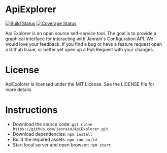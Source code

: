 # ApiExplorer

[![Build Status](https://travis-ci.com/janrain/ApiExplorer.svg?token=Hm8PR6HHS4tNshzYYwWD&branch=master)](https://travis-ci.com/janrain/ApiExplorer)
[![Coverage Status](https://coveralls.io/repos/github/janrain/ApiExplorer/badge.svg?branch=master)](https://coveralls.io/github/janrain/ApiExplorer?branch=master)

Api Explorer is an open source self-service tool. The goal is to provide a graphical interface for interacting with Janrain's Configuration API. We would love your feedback. If you find a bug or have a feature request open a Github Issue, or better yet open up a Pull Request with your changes.

# License

ApiExplorer is licensed under the MIT License. See the LICENSE file for more details.

# Instructions

* Download the source code: `git clone https://github.com/janrain/ApiExplorer.git`
* Download dependencies: `npm install`
* Build the required assets: `npm run build`
* Start local server and open browser: `npm start`
